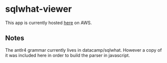 sqlwhat-viewer
==============

This app is currently hosted [here](http://ast-viewer-staging.5untpmpvdj.us-east-1.elasticbeanstalk.com/static/index.html#/editor) on AWS.

Notes
-----

The antlr4 grammar currently lives in datacamp/sqlwhat. 
However a copy of it was included here in order to build the parser in javascript.
